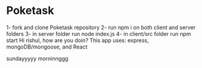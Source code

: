 # Poketask

1- fork and clone Poketask repository
2- run npm i on both client and server folders
3- in server folder run node index.js
4- in client/src folder run npm start
Hi rishul, how are you doin?
This app uses: express, mongoDB/mongoose, and React






sundayyyyy morninnggg
